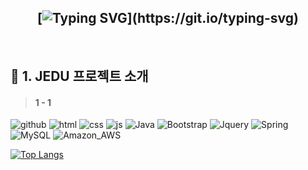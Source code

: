 <div align="center">

## [![Typing SVG](https://readme-typing-svg.demolab.com?font=Stylish&size=30&duration=2000&pause=500&center=true&vCenter=true&multiline=true&repeat=false&random=false&width=535&height=100&lines=%EC%95%88%EB%85%95%ED%95%98%EC%84%B8%EC%9A%94!+%F0%9F%98%81;JEDU+%ED%8F%AC%ED%8A%B8%ED%8F%B4%EB%A6%AC%EC%98%A4+%EC%9E%85%EB%8B%88%EB%8B%A4!)](https://git.io/typing-svg)

</div>

</br>

## 📝 1. JEDU 프로젝트 소개
> #### 1 - 1 

![github](https://img.shields.io/badge/GitHub-100000?style=for-the-badge&logo=github&logoColor=white)
![html](https://img.shields.io/badge/HTML5-E34F26?style=for-the-badge&logo=html5&logoColor=white)
![css](https://img.shields.io/badge/CSS3-1572B6?style=for-the-badge&logo=css3&logoColor=white)
![js](https://img.shields.io/badge/JavaScript-F7DF1E?style=for-the-badge&logo=JavaScript&logoColor=white)
![Java](https://img.shields.io/badge/Java-ED8B00?style=for-the-badge&logo=openjdk&logoColor=white)
![Bootstrap](https://img.shields.io/badge/Bootstrap-563D7C?style=for-the-badge&logo=bootstrap&logoColor=white)
![Jquery](https://img.shields.io/badge/jQuery-0769AD?style=for-the-badge&logo=jquery&logoColor=white)
![Spring](https://img.shields.io/badge/Spring-6DB33F?style=for-the-badge&logo=spring&logoColor=white)
![MySQL](https://img.shields.io/badge/MySQL-005C84?style=for-the-badge&logo=mysql&logoColor=white)
![Amazon_AWS](https://img.shields.io/badge/Amazon_AWS-FF9900?style=for-the-badge&logo=amazonaws&logoColor=white)

[![Top Langs](https://github-readme-stats.vercel.app/api/top-langs/?username=jung4260&layout=compact)](https://github.com/anuraghazra/github-readme-stats)
